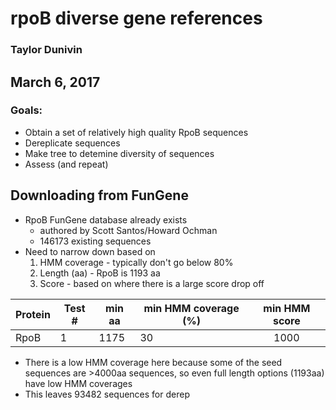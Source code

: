 # rpoB diverse gene references
### Taylor Dunivin
## March 6, 2017
### Goals: 
* Obtain a set of relatively high quality RpoB sequences
* Dereplicate sequences
* Make tree to detemine diversity of sequences
* Assess (and repeat)

## Downloading from FunGene
* RpoB FunGene database already exists
  * authored by Scott Santos/Howard Ochman
  * 146173 existing sequences
* Need to narrow down based on
  1. HMM coverage - typically don't go below 80%
  2. Length (aa) - RpoB is 1193 aa
  3. Score - based on where there is a large score drop off

| Protein | Test # | min aa | min HMM coverage (%) | min HMM score |
| --------- | ----- | ---------- | --------- | :-----: |
| RpoB | 1 | 1175 | 30 | 1000 |

* There is a low HMM coverage here because some of the seed sequences are >4000aa sequences, so even full length options (1193aa) have low HMM coverages
* This leaves 93482 sequences for derep
